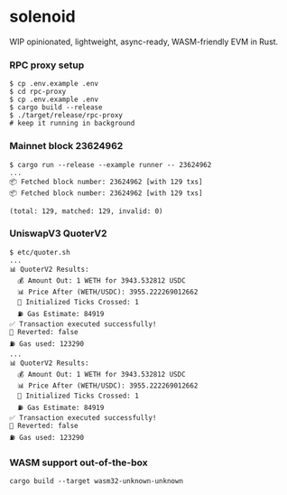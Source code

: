 solenoid
========

WIP opinionated, lightweight, async-ready, WASM-friendly EVM in Rust.

### RPC proxy setup

```
$ cp .env.example .env
$ cd rpc-proxy
$ cp .env.example .env
$ cargo build --release
$ ./target/release/rpc-proxy
# keep it running in background
```

### Mainnet block 23624962

```
$ cargo run --release --example runner -- 23624962
...
📦 Fetched block number: 23624962 [with 129 txs]
📦 Fetched block number: 23624962 [with 129 txs]

(total: 129, matched: 129, invalid: 0)
```

### UniswapV3 QuoterV2

```
$ etc/quoter.sh
...
📊 QuoterV2 Results:
  💰 Amount Out: 1 WETH for 3943.532812 USDC
  📊 Price After (WETH/USDC): 3955.222269012662
  🎯 Initialized Ticks Crossed: 1
  ⛽ Gas Estimate: 84919
✅ Transaction executed successfully!
🔄 Reverted: false
⛽ Gas used: 123290
...
📊 QuoterV2 Results:
  💰 Amount Out: 1 WETH for 3943.532812 USDC
  📊 Price After (WETH/USDC): 3955.222269012662
  🎯 Initialized Ticks Crossed: 1
  ⛽ Gas Estimate: 84919
✅ Transaction executed successfully!
🔄 Reverted: false
⛽ Gas used: 123290
```

### WASM support out-of-the-box

```
cargo build --target wasm32-unknown-unknown
```
